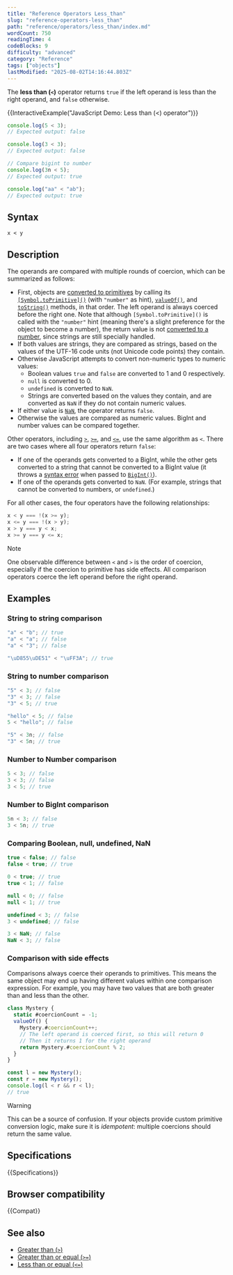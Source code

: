 ```yaml
---
title: "Reference Operators Less_than"
slug: "reference-operators-less_than"
path: "reference/operators/less_than/index.md"
wordCount: 750
readingTime: 4
codeBlocks: 9
difficulty: "advanced"
category: "Reference"
tags: ["objects"]
lastModified: "2025-08-02T14:16:44.803Z"
---
```



The **less than (`<`)** operator returns `true` if the left operand is less than the right operand, and `false` otherwise.

{{InteractiveExample("JavaScript Demo: Less than (<) operator")}}

```js interactive-example
console.log(5 < 3);
// Expected output: false

console.log(3 < 3);
// Expected output: false

// Compare bigint to number
console.log(3n < 5);
// Expected output: true

console.log("aa" < "ab");
// Expected output: true
```

## Syntax

```js-nolint
x < y
```

## Description

The operands are compared with multiple rounds of coercion, which can be summarized as follows:

- First, objects are [converted to primitives](/en-US/docs/Web/JavaScript/Guide/Data_structures#primitive_coercion) by calling its [`[Symbol.toPrimitive]()`](/en-US/docs/Web/JavaScript/Reference/Global_Objects/Symbol/toPrimitive) (with `"number"` as hint), [`valueOf()`](/en-US/docs/Web/JavaScript/Reference/Global_Objects/Object/valueOf), and [`toString()`](/en-US/docs/Web/JavaScript/Reference/Global_Objects/Object/toString) methods, in that order. The left operand is always coerced before the right one. Note that although `[Symbol.toPrimitive]()` is called with the `"number"` hint (meaning there's a slight preference for the object to become a number), the return value is not [converted to a number](/en-US/docs/Web/JavaScript/Reference/Global_Objects/Number#number_coercion), since strings are still specially handled.
- If both values are strings, they are compared as strings, based on the values of the UTF-16 code units (not Unicode code points) they contain.
- Otherwise JavaScript attempts to convert non-numeric types to numeric values:
  - Boolean values `true` and `false` are converted to 1 and 0 respectively.
  - `null` is converted to 0.
  - `undefined` is converted to `NaN`.
  - Strings are converted based on the values they contain, and are converted as `NaN` if they do not contain numeric values.
- If either value is [`NaN`](/en-US/docs/Web/JavaScript/Reference/Global_Objects/NaN), the operator returns `false`.
- Otherwise the values are compared as numeric values. BigInt and number values can be compared together.

Other operators, including [`>`](/en-US/docs/Web/JavaScript/Reference/Operators/Greater_than), [`>=`](/en-US/docs/Web/JavaScript/Reference/Operators/Greater_than_or_equal), and [`<=`](/en-US/docs/Web/JavaScript/Reference/Operators/Less_than_or_equal), use the same algorithm as `<`. There are two cases where all four operators return `false`:

- If one of the operands gets converted to a BigInt, while the other gets converted to a string that cannot be converted to a BigInt value (it throws a [syntax error](/en-US/docs/Web/JavaScript/Reference/Errors/Invalid_BigInt_syntax) when passed to [`BigInt()`](/en-US/docs/Web/JavaScript/Reference/Global_Objects/BigInt/BigInt)).
- If one of the operands gets converted to `NaN`. (For example, strings that cannot be converted to numbers, or `undefined`.)

For all other cases, the four operators have the following relationships:

```js
x < y === !(x >= y);
x <= y === !(x > y);
x > y === y < x;
x >= y === y <= x;
```

> [!NOTE]
> One observable difference between `<` and `>` is the order of coercion, especially if the coercion to primitive has side effects. All comparison operators coerce the left operand before the right operand.

## Examples

### String to string comparison

```js
"a" < "b"; // true
"a" < "a"; // false
"a" < "3"; // false

"\uD855\uDE51" < "\uFF3A"; // true
```

### String to number comparison

```js
"5" < 3; // false
"3" < 3; // false
"3" < 5; // true

"hello" < 5; // false
5 < "hello"; // false

"5" < 3n; // false
"3" < 5n; // true
```

### Number to Number comparison

```js
5 < 3; // false
3 < 3; // false
3 < 5; // true
```

### Number to BigInt comparison

```js
5n < 3; // false
3 < 5n; // true
```

### Comparing Boolean, null, undefined, NaN

```js
true < false; // false
false < true; // true

0 < true; // true
true < 1; // false

null < 0; // false
null < 1; // true

undefined < 3; // false
3 < undefined; // false

3 < NaN; // false
NaN < 3; // false
```

### Comparison with side effects

Comparisons always coerce their operands to primitives. This means the same object may end up having different values within one comparison expression. For example, you may have two values that are both greater than and less than the other.

```js
class Mystery {
  static #coercionCount = -1;
  valueOf() {
    Mystery.#coercionCount++;
    // The left operand is coerced first, so this will return 0
    // Then it returns 1 for the right operand
    return Mystery.#coercionCount % 2;
  }
}

const l = new Mystery();
const r = new Mystery();
console.log(l < r && r < l);
// true
```

> [!WARNING]
> This can be a source of confusion. If your objects provide custom primitive conversion logic, make sure it is _idempotent_: multiple coercions should return the same value.

## Specifications

{{Specifications}}

## Browser compatibility

{{Compat}}

## See also

- [Greater than (`>`)](/en-US/docs/Web/JavaScript/Reference/Operators/Greater_than)
- [Greater than or equal (`>=`)](/en-US/docs/Web/JavaScript/Reference/Operators/Greater_than_or_equal)
- [Less than or equal (`<=`)](/en-US/docs/Web/JavaScript/Reference/Operators/Less_than_or_equal)
